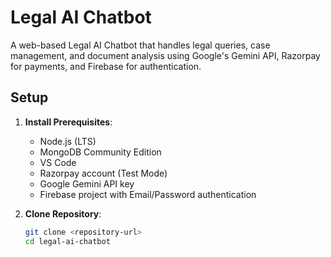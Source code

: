 # Legal AI Chatbot

A web-based Legal AI Chatbot that handles legal queries, case management, and document analysis using Google's Gemini API, Razorpay for payments, and Firebase for authentication.

## Setup

1. **Install Prerequisites**:
   - Node.js (LTS)
   - MongoDB Community Edition
   - VS Code
   - Razorpay account (Test Mode)
   - Google Gemini API key
   - Firebase project with Email/Password authentication

2. **Clone Repository**:
   ```bash
   git clone <repository-url>
   cd legal-ai-chatbot